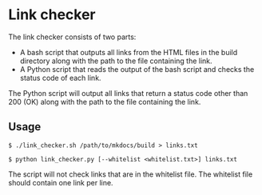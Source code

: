 # Link checker

The link checker consists of two parts:
- A bash script that outputs all links from the HTML files in the build directory along with the path to the file containing the link.
- A Python script that reads the output of the bash script and checks the status code of each link.

The Python script will output all links that return a status code other than 200 (OK) along with the path to the file containing the link.

## Usage

```shell
$ ./link_checker.sh /path/to/mkdocs/build > links.txt
```

```shell
$ python link_checker.py [--whitelist <whitelist.txt>] links.txt
```

The script will not check links that are in the whitelist file. The whitelist file should contain one link per line.